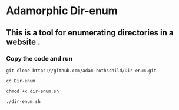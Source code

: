 # Adamorphic Dir-enum
## This is a tool for enumerating directories in a website . 
### Copy the code and run
```
git clone https://github.com/adam-rothschild/Dir-enum.git

cd Dir-enum

chmod +x dir-enum.sh

./dir-enum.sh
```
